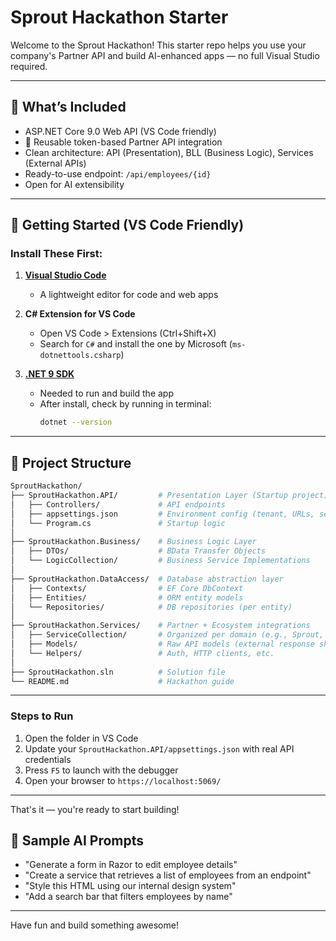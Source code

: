 # Sprout Hackathon Starter

Welcome to the Sprout Hackathon! This starter repo helps you use your company's Partner API and build AI-enhanced apps — no full Visual Studio required.

---

## 🧰 What’s Included

- ASP.NET Core 9.0 Web API (VS Code friendly)
- 🔁 Reusable token-based Partner API integration
- Clean architecture: API (Presentation), BLL (Business Logic), Services (External APIs)
- Ready-to-use endpoint: `/api/employees/{id}`
- Open for AI extensibility

---
## 🚀 Getting Started (VS Code Friendly)

### Install These First:
1. **[Visual Studio Code](https://code.visualstudio.com/)**  
   - A lightweight editor for code and web apps

2. **C# Extension for VS Code**  
   - Open VS Code > Extensions (Ctrl+Shift+X)  
   - Search for `C#` and install the one by Microsoft (`ms-dotnettools.csharp`)

3. **[.NET 9 SDK](https://dotnet.microsoft.com/en-us/download/dotnet/9.0)**  
   - Needed to run and build the app  
   - After install, check by running in terminal:  
     ```bash
     dotnet --version
     ```

---

## 📁 Project Structure

```bash
SproutHackathon/
├── SproutHackathon.API/         # Presentation Layer (Startup project)
│   ├── Controllers/             # API endpoints
│   ├── appsettings.json         # Environment config (tenant, URLs, secrets)
│   └── Program.cs               # Startup logic
│
├── SproutHackathon.Business/    # Business Logic Layer
│   ├── DTOs/                    # BData Transfer Objects
│   └── LogicCollection/         # Business Service Implementations
│
├── SproutHackathon.DataAccess/  # Database abstraction layer
│   ├── Contexts/                # EF Core DbContext
│   ├── Entities/                # ORM entity models
│   └── Repositories/            # DB repositories (per entity)
│
├── SproutHackathon.Services/    # Partner + Ecosystem integrations
│   ├── ServiceCollection/       # Organized per domain (e.g., Sprout, Ecosystem)
│   ├── Models/                  # Raw API models (external response shape)
│   └── Helpers/                 # Auth, HTTP clients, etc.
│
├── SproutHackathon.sln          # Solution file
└── README.md                    # Hackathon guide
```

---

### Steps to Run

1. Open the folder in VS Code
2. Update your `SproutHackathon.API/appsettings.json` with real API credentials
3. Press `F5` to launch with the debugger
4. Open your browser to `https://localhost:5069/`

---

That's it — you're ready to start building!


## 🧠 Sample AI Prompts

- "Generate a form in Razor to edit employee details"
- "Create a service that retrieves a list of employees from an endpoint"
- "Style this HTML using our internal design system"
- "Add a search bar that filters employees by name"

---

Have fun and build something awesome!
